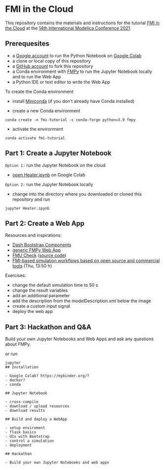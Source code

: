 # FMI in the Cloud

This repository contains the materials and instructions for the tutorial [FMI in the Cloud](https://2021.international.conference.modelica.org/vendor_tutorial.html) at the [14th International Modelica Conference 2021](https://2021.international.conference.modelica.org/).

## Prerequesites

- a [Google account](https://accounts.google.com/SignUp) to run the Python Notebook on [Google Colab](https://colab.research.google.com/)
- a clone or local copy of this repository
- a [GitHub account](https://github.com/join) to fork this repository
- a Conda environment with [FMPy](https://github.com/CATIA-Systems/FMPy) to run the Jupyter Notebook locally and to run the Web App
- a Python IDE or text editor to write the Web App

To create the Conda environment

- install [Miniconda](https://docs.conda.io/en/latest/miniconda.html) (if you don't already have Conda installed)

- create a new Conda environment

```
conda create -n fmi-tutorial -c conda-forge python=3.9 fmpy
```

- activate the environment

```
conda activate fmi-tutorial
```

## Part 1: Create a Jupyter Notebook

`Option 1:` run the Jupyter Notebook on the cloud

- [open Heater.ipynb](https://colab.research.google.com/github/t-sommer/fmi-webapp-tutorial/blob/main/Heater.ipynb) on Google Colab

`Option 2:` run the Jupyter Notebook locally

- change into the directory where you downloaded or cloned this repository and run

```
jupyter Heater.ipynb
```

## Part 2: Create a Web App

Resources and inspirations:

- [Dash Bootstrap Components](https://dash-bootstrap-components.opensource.faculty.ai/)
- [generic FMPy Web App](https://github.com/CATIA-Systems/FMPy/blob/master/fmpy/webapp/__main__.py)
- [FMU Check](https://fmu-check.herokuapp.com/) ([source code](https://github.com/modelica/fmu-check))
- [FMI-based simulation workflows based on open source and commercial tools](https://2021.international.conference.modelica.org/Documents/Modelica2021_program.pdf) (Thu, 13:50 h)

Exercises:

- change the default simulation time to 50 s
- change the result variables
- add an additional parameter
- add the description from the modelDescription.xml below the image
- create a custom input signal
- deploy the web app

## Part 3: Hackathon and Q&A

Build your own Jupyter Notebooks and Web Apps and ask any questions about FMPy.

or run 

```
jupyter 
## Installation

- Google Colab? https://mybinder.org/?
- docker?
- conda

## Jupyter Notebook

- cross-compile
- download / upload resources
- download results

## Build and deploy a WebApp

- setup enviroment
- flask basics
- UIs with Bootstrap
- control a simulation
- deployment

## Hackathon

- Build your own Jupyter Notebooks and web apps

